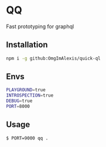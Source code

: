 # QQ
Fast prototyping for graphql

## Installation
```bash
npm i -g github:OmgImAlexis/quick-ql
```

## Envs
```bash
PLAYGROUND=true
INTROSPECTION=true
DEBUG=true
PORT=8000
```

## Usage
```bash
$ PORT=9000 qq .
```
